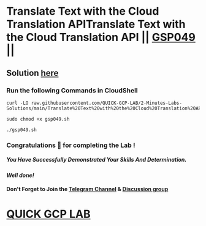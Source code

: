 # Translate Text with the Cloud Translation APITranslate Text with the Cloud Translation API || [GSP049](https://www.cloudskillsboost.google/focuses/697?parent=catalog) ||

## Solution [here]()

### Run the following Commands in CloudShell

```
curl -LO raw.githubusercontent.com/QUICK-GCP-LAB/2-Minutes-Labs-Solutions/main/Translate%20Text%20with%20the%20Cloud%20Translation%20API/gsp049.sh

sudo chmod +x gsp049.sh

./gsp049.sh
```

### Congratulations 🎉 for completing the Lab !

##### *You Have Successfully Demonstrated Your Skills And Determination.*

#### *Well done!*

#### Don't Forget to Join the [Telegram Channel](https://t.me/QuickGcpLab) & [Discussion group](https://t.me/QuickGcpLabChats)

# [QUICK GCP LAB](https://www.youtube.com/@quickgcplab)